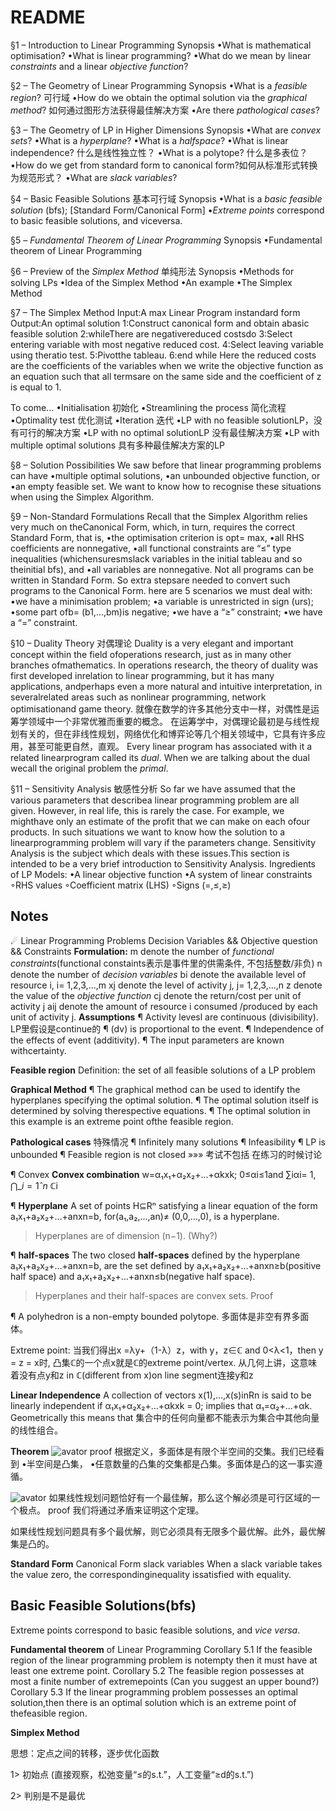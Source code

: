 # README

§1 – Introduction to Linear Programming Synopsis •What is mathematical optimisation? •What is linear programming? •What do we mean by linear _constraints_ and a linear _objective function_?

§2 – The Geometry of Linear Programming Synopsis •What is a _feasible region_? 可行域 •How do we obtain the optimal solution via the _graphical method_? 如何通过图形方法获得最佳解决方案 •Are there _pathological cases_?

§3 – The Geometry of LP in Higher Dimensions Synopsis •What are _convex sets_? •What is a _hyperplane_? •What is a _halfspace_? •What is linear independence? 什么是线性独立性？ •What is a polytope? 什么是多表位？ •How do we get from standard form to canonical form?如何从标准形式转换为规范形式？ •What are _slack variables_?

§4 – Basic Feasible Solutions 基本可行域 Synopsis •What is a _basic feasible solution_ \(bfs\); \[Standard Form/Canonical Form\] •_Extreme points_ correspond to basic feasible solutions, and viceversa.

§5 – _Fundamental Theorem of Linear Programming_ Synopsis •Fundamental theorem of Linear Programming

§6 – Preview of the _Simplex Method_ 单纯形法 Synopsis •Methods for solving LPs •Idea of the Simplex Method •An example •The Simplex Method

§7 – The Simplex Method Input:A max Linear Program instandard form Output:An optimal solution 1:Construct canonical form and obtain abasic feasible solution 2:whileThere are negativereduced costsdo 3:Select entering variable with most negative reduced cost. 4:Select leaving variable using theratio test. 5:Pivotthe tableau. 6:end while Here the reduced costs are the coefficients of the variables when we write the objective function as an equation such that all termsare on the same side and the coefficient of z is equal to 1.

To come... •Initialisation 初始化 •Streamlining the process 简化流程 •Optimality test 优化测试 •Iteration 迭代 •LP with no feasible solutionLP，没有可行的解决方案 •LP with no optimal solutionLP 没有最佳解决方案 •LP with multiple optimal solutions 具有多种最佳解决方案的LP

§8 – Solution Possibilities We saw before that linear programming problems can have •multiple optimal solutions, •an unbounded objective function, or •an empty feasible set. We want to know how to recognise these situations when using the Simplex Algorithm.

§9 – Non-Standard Formulations Recall that the Simplex Algorithm relies very much on theCanonical Form, which, in turn, requires the correct Standard Form, that is, •the optimisation criterion is opt= max, •all RHS coefficients are nonnegative, •all functional constraints are “≤” type inequalities \(whichensuresmslack variables in the initial tableau and so theinitial bfs\), and •all variables are nonnegative. Not all programs can be written in Standard Form. So extra stepsare needed to convert such programs to the Canonical Form. here are 5 scenarios we must deal with: •we have a minimisation problem; •a variable is unrestricted in sign \(urs\); •some part ofb= \(b1,...,bm\)is negative; •we have a “≥” constraint; •we have a “=” constraint.

§10 – Duality Theory 对偶理论 Duality is a very elegant and important concept within the field ofoperations research, just as in many other branches ofmathematics. In operations research, the theory of duality was first developed inrelation to linear programming, but it has many applications, andperhaps even a more natural and intuitive interpretation, in severalrelated areas such as nonlinear programming, network optimisationand game theory. 就像在数学的许多其他分支中一样，对偶性是运筹学领域中一个非常优雅而重要的概念。 在运筹学中，对偶理论最初是与线性规划有关的，但在非线性规划，网络优化和博弈论等几个相关领域中，它具有许多应用，甚至可能更自然，直观。 Every linear program has associated with it a related linearprogram called its _dual_. When we are talking about the dual wecall the original problem the _primal_.

§11 – Sensitivity Analysis 敏感性分析 So far we have assumed that the various parameters that describea linear programming problem are all given. However, in real life, this is rarely the case. For example, we mighthave only an estimate of the profit that we can make on each ofour products. In such situations we want to know how the solution to a linearprogramming problem will vary if the parameters change. Sensitivity Analysis is the subject which deals with these issues.This section is intended to be a very brief introduction to Sensitivity Analysis. Ingredients of LP Models: •A linear objective function •A system of linear constraints ◦RHS values ◦Coefficient matrix \(LHS\) ◦Signs \(=,≤,≥\)

## Notes

☄︎ Linear Programming Problems Decision Variables && Objective question && Constraints **Formulation:** m denote the number of _functional constraints_\(functional constaints表示是事件里的供需条件, 不包括整数/非负\) n denote the number of _decision variables_ bi denote the available level of resource i, i= 1,2,3,...,m xj denote the level of activity j, j= 1,2,3,...,n z denote the value of the _objective function_ cj denote the return/cost per unit of activity j aij denote the amount of resource i consumed /produced by each unit of activity j. **Assumptions** ¶ Activity levesl are continuous \(divisibility\). LP里假设是continue的 ¶ \(dv\) is proportional to the event. ¶ Independence of the effects of event \(additivity\). ¶ The input parameters are known withcertainty.

**Feasible region** Definition: the set of all feasible solutions of a LP problem

**Graphical Method** ¶ The graphical method can be used to identify the hyperplanes specifying the optimal solution. ¶ The optimal solution itself is determined by solving therespective equations. ¶ The optimal solution in this example is an extreme point ofthe feasible region.

**Pathological cases** 特殊情况 ¶ Infinitely many solutions ¶ Infeasibility ¶ LP is unbounded ¶ Feasible region is not closed »»» 考试不包括 在练习的时候讨论

¶ Convex **Convex combination** w=α₁x₁+α₂x₂+...+αkxk; 0≤αi≤1and ∑iαi= 1, $\displaystyle ⋂\_{i=1}ˆn$ ℂi

¶ **Hyperplane** A set of points H⊆Rⁿ satisfying a linear equation of the form a₁x₁+a₂x₂+...+anxn=b, for\(a₁,a₂,...,an\)≠ \(0,0,...,0\), is a hyperplane.

> Hyperplanes are of dimension \(n−1\). \(Why?\)

¶ **half-spaces** The two closed **half-spaces** defined by the hyperplane a₁x₁+a₂x₂+...+anxn=b, are the set defined by a₁x₁+a₂x₂+...+anxn≥b\(positive half space\) and a₁x₁+a₂x₂+...+anxn≤b\(negative half space\).

> Hyperplanes and their half-spaces are convex sets. Proof

¶ A polyhedron is a non-empty bounded polytope. 多面体是非空有界多面体。

Extreme point: 当我们得出x =λy+（1-λ）z，with y，z∈ℂ and 0&lt;λ&lt;1，then y = z = x时, 凸集ℂ的一个点x就是ℂ的extreme point/vertex. 从几何上讲，这意味着没有点y和z in ℂ\(different from x\)on line segment连接y和z

**Linear Independence** A collection of vectors x\(1\),...,x\(s\)inRn is said to be linearly independent if α₁x₁+α₂x₂+...+αkxk = 0; implies that α₁=α₂+...+αk. Geometrically this means that 集合中的任何向量都不能表示为集合中其他向量的线性组合。

**Theorem** ![avator](../../../.gitbook/assets/theorem1.png) proof 根据定义，多面体是有限个半空间的交集。我们已经看到 •半空间是凸集， •任意数量的凸集的交集都是凸集。多面体是凸的这一事实遵循。

![avator](../../../.gitbook/assets/theorem2.png) 如果线性规划问题恰好有一个最佳解，那么这个解必须是可行区域的一个极点。 proof 我们将通过矛盾来证明这个定理。

如果线性规划问题具有多个最优解，则它必须具有无限多个最优解。此外，最优解集是凸的。

**Standard Form** Canonical Form slack variables When a slack variable takes the value zero, the correspondinginequality issatisfied with equality.

## Basic Feasible Solutions\(bfs\)

Extreme points correspond to basic feasible solutions, and _vice versa_.

**Fundamental theorem** of Linear Programming Corollary 5.1 If the feasible region of the linear programming problem is notempty then it must have at least one extreme point. Corollary 5.2 The feasible region possesses at most a finite number of extremepoints \(Can you suggest an upper bound?\) Corollary 5.3 If the linear programming problem possesses an optimal solution,then there is an optimal solution which is an extreme point of thefeasible region.

**Simplex Method**

思想：定点之间的转移，逐步优化函数

1&gt; 初始点 \(直接观察，松弛变量“≤的s.t.”，人工变量“≥d的s.t.”\)

2&gt; 判别是不是最优

